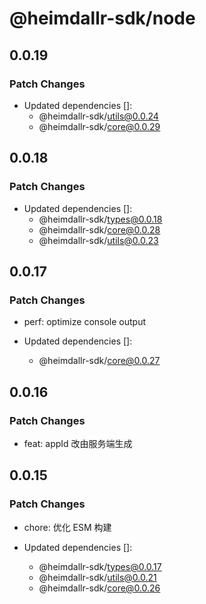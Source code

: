 # @heimdallr-sdk/node

## 0.0.19

### Patch Changes

- Updated dependencies []:
  - @heimdallr-sdk/utils@0.0.24
  - @heimdallr-sdk/core@0.0.29

## 0.0.18

### Patch Changes

- Updated dependencies []:
  - @heimdallr-sdk/types@0.0.18
  - @heimdallr-sdk/core@0.0.28
  - @heimdallr-sdk/utils@0.0.23

## 0.0.17

### Patch Changes

- perf: optimize console output

- Updated dependencies []:
  - @heimdallr-sdk/core@0.0.27

## 0.0.16

### Patch Changes

- feat: appId 改由服务端生成

## 0.0.15

### Patch Changes

- chore: 优化 ESM 构建

- Updated dependencies []:
  - @heimdallr-sdk/types@0.0.17
  - @heimdallr-sdk/utils@0.0.21
  - @heimdallr-sdk/core@0.0.26
